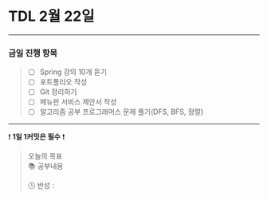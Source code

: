 # TDL 2월 22일

---

### 금일 진행 항목
> - [ ] Spring 강의 10개 듣기
> - [ ] 포트폴리오 작성
> - [ ] Git 정리하기
> - [ ] 메뉴판 서비스 제안서 작성
> - [ ] 알고리즘 공부 프로그래머스 문제 풀기(DFS, BFS, 정렬)

---

❗ **1일 1커밋은 필수** ❗

> 오늘의 목표  
> 📚 공부내용
>
>
> 🕒 반성 :
>  
> 
